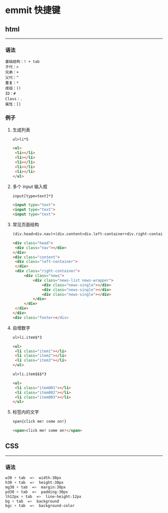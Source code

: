 # emmit 快捷键

## html

---

### 语法

```
基础结构：! + tab
子代：>
兄弟：+
父代：^
重复：*
成组：()
ID：#
Class：.
属性：[]
```

### 例子

1. 生成列表

   ```html
   ul>li*5
   
   <ul>
   	<li></li>
   	<li></li>
   	<li></li>
   	<li></li>
   	<li></li>
   </ul>
   ```

   

2. 多个 input 输入框

   ```html
   input[type=text]*3
   
   <input type="text">
   <input type="text">
   <input type="text">
   ```

   

3. 常见页面结构

   ```html
   (div.head>div.nav)+(div.content>div.left-container+div.right-container>div.news>div.news-list.news-wrapper>div.news-single*3)+(div.footer)
   
   <div class="head">
   	<div class="nav"></div>
   </div>
   <div class="content">
   	<div class="left-container">
   	</div>
   	<div class="right-container">
   		<div class="news">
   			<div class="news-list news-wrapper">
   				<div class="news-single"></div>
   				<div class="news-single"></div>
   				<div class="news-single"></div>
   			</div>
   		</div>
   	</div>
   </div>
   <div class="footer></div>
   
   ```

4. 自增数字

   ```html
   ul>li.item$*3
   
   <ul>
   	<li class="item1"></li>
   	<li class="item2"></li>
   	<li class="item3"></li>
   </ul>
   
   ul>li.item$$$*3
   
   <ul>
   	<li class="item001"></li>
   	<li class="item002"></li>
   	<li class="item003"></li>
   </ul>
   ```

5. 标签内的文字

   ```html
   span{click me! come on!}
   
   <span>click me! come on!</span>
   ```

   

## CSS

---

### 语法

```css
w30 + tab  =>  width:30px
h30 + tab  =>  height:30px
mg30 + tab  =>  margin:30px
pd30 + tab  =>  padding:30px
lh12px + tab  =>  line-height:12px
bg + tab  =>  background
bgc + tab  =>  background-color
```

